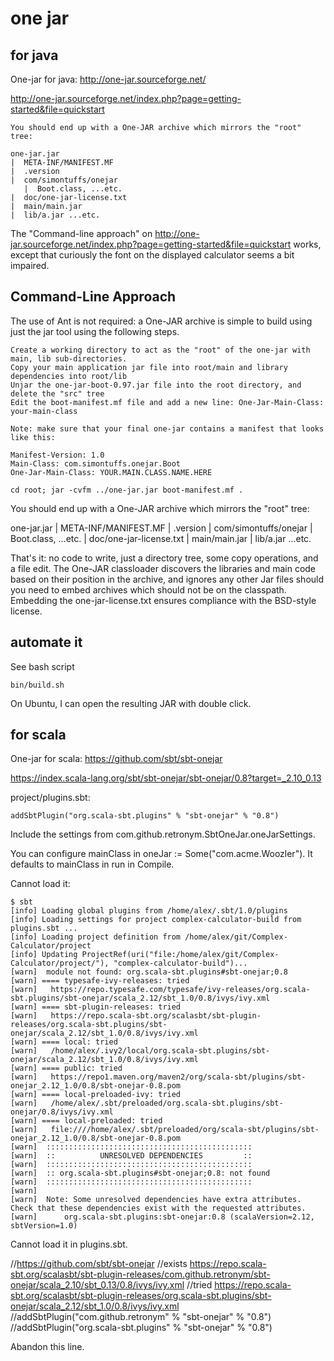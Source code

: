 # one jar

## for java

One-jar for java: http://one-jar.sourceforge.net/

http://one-jar.sourceforge.net/index.php?page=getting-started&file=quickstart
    
    You should end up with a One-JAR archive which mirrors the "root" tree:
    
    one-jar.jar
    |  META-INF/MANIFEST.MF
    |  .version
    |  com/simontuffs/onejar
       |  Boot.class, ...etc.
    |  doc/one-jar-license.txt
    |  main/main.jar
    |  lib/a.jar ...etc.

The "Command-line approach" on http://one-jar.sourceforge.net/index.php?page=getting-started&file=quickstart 
works, except that curiously the font on the displayed calculator seems a bit impaired.

## Command-Line Approach

The use of Ant is not required: a One-JAR archive is simple to build using just the jar tool using the following steps.

    Create a working directory to act as the "root" of the one-jar with main, lib sub-directories.
    Copy your main application jar file into root/main and library dependencies into root/lib
    Unjar the one-jar-boot-0.97.jar file into the root directory, and delete the "src" tree
    Edit the boot-manifest.mf file and add a new line: One-Jar-Main-Class: your-main-class

    Note: make sure that your final one-jar contains a manifest that looks like this:

    Manifest-Version: 1.0
    Main-Class: com.simontuffs.onejar.Boot
    One-Jar-Main-Class: YOUR.MAIN.CLASS.NAME.HERE

    cd root; jar -cvfm ../one-jar.jar boot-manifest.mf .

You should end up with a One-JAR archive which mirrors the "root" tree:

one-jar.jar
|  META-INF/MANIFEST.MF
|  .version
|  com/simontuffs/onejar
   |  Boot.class, ...etc.
|  doc/one-jar-license.txt
|  main/main.jar
|  lib/a.jar ...etc.

That's it: no code to write, just a directory tree, some copy operations, and a file edit. The One-JAR classloader discovers the libraries and main code based on their position in the archive, and ignores any other Jar files should you need to embed archives which should not be on the classpath. Embedding the one-jar-license.txt ensures compliance with the BSD-style license. 


## automate it

See bash script

    bin/build.sh
    
On Ubuntu, I can open the resulting JAR with double click.


## for scala

One-jar for scala: https://github.com/sbt/sbt-onejar

https://index.scala-lang.org/sbt/sbt-onejar/sbt-onejar/0.8?target=_2.10_0.13

project/plugins.sbt:

    addSbtPlugin("org.scala-sbt.plugins" % "sbt-onejar" % "0.8")
    
Include the settings from com.github.retronym.SbtOneJar.oneJarSettings.

You can configure mainClass in oneJar := Some("com.acme.Woozler"). It defaults to mainClass in run in Compile.

Cannot load it:

    $ sbt
    [info] Loading global plugins from /home/alex/.sbt/1.0/plugins
    [info] Loading settings for project complex-calculator-build from plugins.sbt ...
    [info] Loading project definition from /home/alex/git/Complex-Calculator/project
    [info] Updating ProjectRef(uri("file:/home/alex/git/Complex-Calculator/project/"), "complex-calculator-build")...
    [warn] 	module not found: org.scala-sbt.plugins#sbt-onejar;0.8
    [warn] ==== typesafe-ivy-releases: tried
    [warn]   https://repo.typesafe.com/typesafe/ivy-releases/org.scala-sbt.plugins/sbt-onejar/scala_2.12/sbt_1.0/0.8/ivys/ivy.xml
    [warn] ==== sbt-plugin-releases: tried
    [warn]   https://repo.scala-sbt.org/scalasbt/sbt-plugin-releases/org.scala-sbt.plugins/sbt-onejar/scala_2.12/sbt_1.0/0.8/ivys/ivy.xml
    [warn] ==== local: tried
    [warn]   /home/alex/.ivy2/local/org.scala-sbt.plugins/sbt-onejar/scala_2.12/sbt_1.0/0.8/ivys/ivy.xml
    [warn] ==== public: tried
    [warn]   https://repo1.maven.org/maven2/org/scala-sbt/plugins/sbt-onejar_2.12_1.0/0.8/sbt-onejar-0.8.pom
    [warn] ==== local-preloaded-ivy: tried
    [warn]   /home/alex/.sbt/preloaded/org.scala-sbt.plugins/sbt-onejar/0.8/ivys/ivy.xml
    [warn] ==== local-preloaded: tried
    [warn]   file:////home/alex/.sbt/preloaded/org/scala-sbt/plugins/sbt-onejar_2.12_1.0/0.8/sbt-onejar-0.8.pom
    [warn] 	::::::::::::::::::::::::::::::::::::::::::::::
    [warn] 	::          UNRESOLVED DEPENDENCIES         ::
    [warn] 	::::::::::::::::::::::::::::::::::::::::::::::
    [warn] 	:: org.scala-sbt.plugins#sbt-onejar;0.8: not found
    [warn] 	::::::::::::::::::::::::::::::::::::::::::::::
    [warn] 
    [warn] 	Note: Some unresolved dependencies have extra attributes.  Check that these dependencies exist with the requested attributes.
    [warn] 		org.scala-sbt.plugins:sbt-onejar:0.8 (scalaVersion=2.12, sbtVersion=1.0)
    
Cannot load it in plugins.sbt.

//https://github.com/sbt/sbt-onejar
//exists https://repo.scala-sbt.org/scalasbt/sbt-plugin-releases/com.github.retronym/sbt-onejar/scala_2.10/sbt_0.13/0.8/ivys/ivy.xml
//tried https://repo.scala-sbt.org/scalasbt/sbt-plugin-releases/org.scala-sbt.plugins/sbt-onejar/scala_2.12/sbt_1.0/0.8/ivys/ivy.xml
//addSbtPlugin("com.github.retronym" % "sbt-onejar" % "0.8")
//addSbtPlugin("org.scala-sbt.plugins" % "sbt-onejar" % "0.8")

Abandon this line.